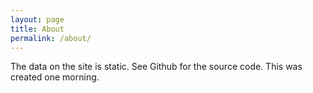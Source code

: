 ```yaml
---
layout: page
title: About
permalink: /about/
---
```


The data on the site is static. See Github for the source code. This was
created one morning.
